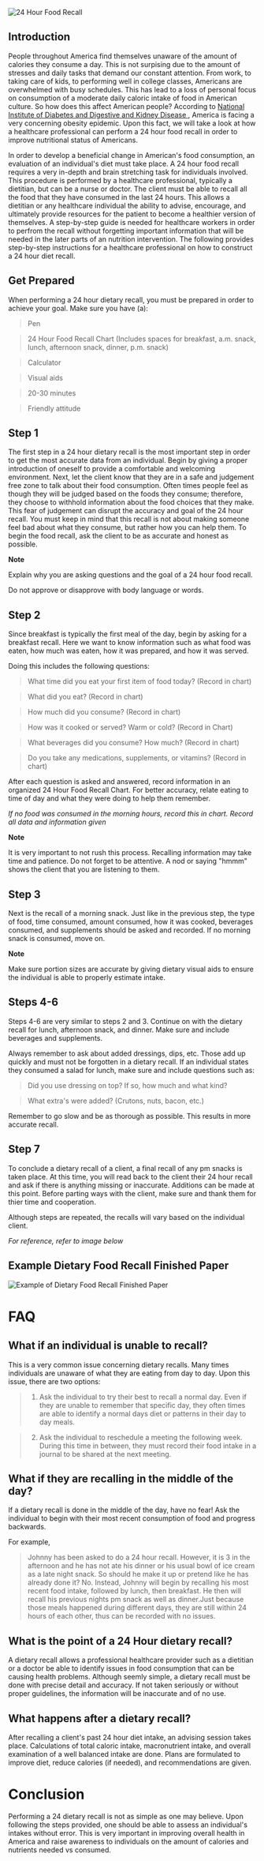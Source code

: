 ![ 24 Hour Food Recall ]( https://github.com/lakinsimmerman/Dietary-Food-Recall/blob/master/ll.jpg )
## Introduction ## 
People throughout America find themselves unaware of the amount of calories they consume a day.
This is not surpising due to the amount of stresses and daily tasks that demand our constant attention. From work, to taking care of  kids, to performing well in college classes, Americans are overwhelmed with busy schedules. 
This has lead to a loss of personal focus on consumption of a moderate daily caloric intake of food in American culture. 
So how does this affect American people? 
According to [ National Institute of Diabetes and Digestive and Kidney Disease ]( https://www.niddk.nih.gov/health-information/health-statistics/overweight-obesity), America is facing a very concerning obesity epidemic. Upon this fact, we will take a look at how a healthcare professional can perform a 24 hour food recall in order to improve nutritional status of Americans.


In order to develop a beneficial change in American's food consumption, an evaluation of an individual's diet must take place. 
A 24 hour food recall requires a very in-depth and brain stretching task for individuals involved. 
This procedure is performed by a healthcare professional, typically a dietitian, but can be a nurse or doctor.
The client must be able to recall all the food that they have consumed in the last 24 hours. 
This allows a dietitian or any healthcare individual the ability to advise, encourage, and ultimately provide resources for the patient to become a healthier version of themselves.
A step-by-step guide is needed for healthcare workers in order to perfrom the recall without forgetting important information that will be needed in the later parts of an nutrition intervention.
The following provides step-by-step instructions for a healthcare professional on how to construct a 24 hour diet recall.

## Get Prepared ##
When performing a 24 hour dietary recall, you must be prepared in order to achieve your goal. Make sure you have (a):
>Pen

>24 Hour Food Recall Chart (Includes spaces for breakfast, a.m. snack, lunch, afternoon snack, dinner, p.m. snack)

>Calculator

>Visual aids

>20-30 minutes

>Friendly attitude


## Step 1 ##
The first step in a 24 hour dietary recall is the most important step in order to get the most accurate data from an individual. 
Begin by giving a proper introduction of oneself to provide a comfortable and welcoming environment. 
Next, let the client know that they are in a safe and judgement free zone to talk about their food consumption. 
Often times people feel as though they will be judged based on the foods they consume; therefore, they choose to withhold information about the food choices that they make.
This fear of judgement can disrupt the accuracy and goal of the 24 hour recall. 
You must keep in mind that this recall is not about making someone feel bad about what they consume, but rather how you can help them. 
To begin the food recall, ask the client to be as accurate and honest as possible.

**Note**

Explain why you are asking questions and the goal of a 24 hour food recall.

Do not approve or disapprove with body language or words.

## Step 2 ##
Since breakfast is typically the first meal of the day, begin by asking for a breakfast recall. 
Here we want to know information such as what food was eaten, how much was eaten, how it was prepared, and how it was served.

Doing this includes the following questions:

>What time did you eat your first item of food today? (Record in chart) 

>What did you eat? (Record in chart)

>How much did you consume? (Record in chart) 

>How was it cooked or served? Warm or cold? (Record in Chart)

>What beverages did you consume? How much? (Record in chart)

>Do you take any medications, supplements, or vitamins? (Record in chart)

After each question is asked and answered, record information in an organized 24 Hour Food Recall Chart. For better accuracy, relate eating to time of day and what they were doing to help them remember. 

*If no food was consumed in the morning hours, record this in chart. Record all data and information given* 

**Note**

It is very important to not rush this process. 
Recalling information may take time and patience.
Do not forget to be attentive. A nod or saying "hmmm" shows the client that you are listening to them.  


## Step 3 ##
Next is the recall of a morning snack. Just like in the previous step, the type of food, time consumed, amount consumed, how it was cooked, beverages consumed, and supplements should be asked and recorded. If no morning snack is consumed, move on. 

**Note** 

Make sure portion sizes are accurate by giving dietary visual aids to ensure the individual is able to properly estimate intake.

## Steps 4-6 ##
Steps 4-6 are very similar to steps 2 and 3.
Continue on with the dietary recall for lunch, afternoon snack, and dinner. Make sure and include beverages and supplements.

Always remember to ask about added dressings, dips, etc. Those add up quickly and must not be forgotten in a dietary recall.
If an individual states they consumed a salad for lunch, make sure and include questions such as:

>Did you use dressing on top? If so, how much and what kind?

>What extra's were added? (Crutons, nuts, bacon, etc.)

Remember to go slow and be as thorough as possible. This results in more accurate recall. 

## Step 7 ##
To conclude a dietary recall of a client, a final recall of any pm snacks is taken place. 
At this time, you will read back to the client their 24 hour recall and ask if there is anything missing or inaccurate. 
Additions can be made at this point. 
Before parting ways with the client, make sure and thank them for thier time and cooperation. 

Although steps are repeated, the recalls will vary based on the individual client. 

*For reference, refer to image below*

## Example Dietary Food Recall Finished Paper ##
![ Example of Dietary Food Recall Finished Paper ](https://github.com/lakinsimmerman/Dietary-Food-Recall/blob/master/th3AOK1F13.jpg)


# FAQ #
## What if an individual is unable to recall? ##

This is a very common issue concerning dietary recalls. Many times individuals are unaware of what they are eating from day to day. 
Upon this issue, there are two options:

>1. Ask the individual to try their best to recall a normal day. Even if they are unable to remember that specific day, they often times are able to identify a normal days diet or patterns in their day to day meals. 

>2. Ask the individual to reschedule a meeting the following week. During this time in between, they must record their food intake in a journal to be shared at the next meeting. 

## What if they are recalling in the middle of the day? 

If a dietary recall is done in the middle of the day, have no fear!
Ask the individual to begin with their most recent consumption of food and progress backwards. 

For example, 

>Johnny has been asked to do a 24 hour recall. However, it is 3 in the afternoon and he has not ate his dinner or his usual bowl of ice cream as a late night snack. So should he make it up or pretend like he has already done it? No. Instead, Johnny will begin by recalling his most recent food intake, followed by lunch, then breakfast. He then will recall his previous nights pm snack as well as dinner.Just because those meals happened during different days, they are still within 24 hours of each other, thus can be recorded with no issues.

## What is the point of a 24 Hour dietary recall?

A dietary recall allows a professional healthcare provider such as a dietitian or a doctor be able to identify issues in food consumption that can be causing health problems.
Although seemly simple, a dietary recall must be done with precise detail and accuracy. 
If not taken seriously or without proper guidelines, the information will be inaccurate and of no use. 

## What happens after a dietary recall? ##

After recalling a client's past 24 hour diet intake, an advising session takes place. 
Calculations of total caloric intake, macronutrient intake, and overall examination of a well balanced intake are done. 
Plans are formulated to improve diet, reduce calories (if needed), and recommendations are given.

# Conclusion #
Performing a 24 dietary recall is not as simple as one may believe. 
Upon following the steps provided, one should be able to assess an individual's intakes without error. 
This is very important in improving overall health in America and raise awareness to individuals on the amount of calories and nutrients needed vs consumed.   


